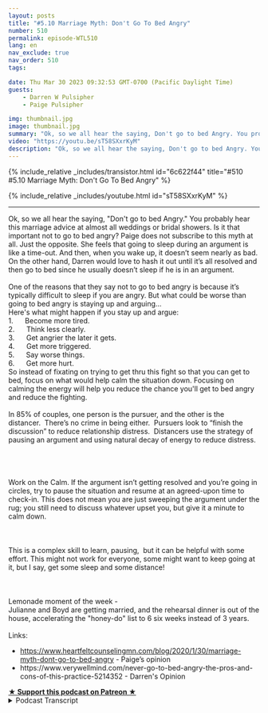 ```yaml
---
layout: posts
title: "#5.10 Marriage Myth: Don't Go To Bed Angry"
number: 510
permalink: episode-WTL510
lang: en
nav_exclude: true
nav_order: 510
tags:

date: Thu Mar 30 2023 09:32:53 GMT-0700 (Pacific Daylight Time)
guests:
    - Darren W Pulsipher
    - Paige Pulsipher

img: thumbnail.jpg
image: thumbnail.jpg
summary: "Ok, so we all hear the saying, Don't go to bed Angry. You probably hear this marriage advice at almost all weddings or bridal showers. Is it that important not to go to bed angry? Paige does not subscribe to this myth at all. Just the opposite. She feels that going to sleep during an argument is like a time-out. And then, when you wake up, it doesn’t seem nearly as bad. On the other hand, Darren would love to hash it out until it’s all resolved and then go to bed since he usually doesn’t sleep if he is in an argument.  One of the reasons that they say not to go to bed angry is because it’s typically difficult to sleep if you are angry. But what could be worse than going to bed angry is staying up and arguing...Here's what might happen if you stay up and argue:1.      Become more tired.2.      Think less clearly.3.      Get angrier the later it gets.4.      Get more triggered.5.      Say worse things.6.      Get more hurt.So instead of fixating on trying to get thru this fight so that you can get to bed, focus on what would help calm the situation down. Focusing on calming the energy will help you reduce the chance you'll get to bed angry and reduce the fighting.  In 85% of couples, one person is the pursuer, and the other is the distancer.  There’s no crime in being either.  Pursuers look to “finish the discussion” to reduce relationship distress.  Distancers use the strategy of pausing an argument and using natural decay of energy to reduce distress.    Work on the Calm. If the argument isn’t getting resolved and you’re going in circles, try to pause the situation and resume at an agreed-upon time to check-in. This does not mean you are just sweeping the argument under the rug; you still need to discuss whatever upset you, but give it a minute to calm down.  This is a complex skill to learn, pausing,  but it can be helpful with some effort. This might not work for everyone, some might want to keep going at it, but I say, get some sleep and some distance!  Lemonade moment of the week - Julianne and Boyd are getting married, and the rehearsal dinner is out of the house, accelerating the honey-do list to 6 six weeks instead of 3 years. Links: https://www.heartfeltcounselingmn.com/blog/2020/1/30/marriage-myth-dont-go-to-bed-angry - Paige’s opinionhttps://www.verywellmind.com/never-go-to-bed-angry-the-pros-and-cons-of-this-practice-5214352 - Darren's Opinion"
video: "https://youtu.be/sT58SXxrKyM"
description: "Ok, so we all hear the saying, Don't go to bed Angry. You probably hear this marriage advice at almost all weddings or bridal showers. Is it that important not to go to bed angry? Paige does not subscribe to this myth at all. Just the opposite. She feels that going to sleep during an argument is like a time-out. And then, when you wake up, it doesn’t seem nearly as bad. On the other hand, Darren would love to hash it out until it’s all resolved and then go to bed since he usually doesn’t sleep if he is in an argument.  One of the reasons that they say not to go to bed angry is because it’s typically difficult to sleep if you are angry. But what could be worse than going to bed angry is staying up and arguing...Here's what might happen if you stay up and argue:1.      Become more tired.2.      Think less clearly.3.      Get angrier the later it gets.4.      Get more triggered.5.      Say worse things.6.      Get more hurt.So instead of fixating on trying to get thru this fight so that you can get to bed, focus on what would help calm the situation down. Focusing on calming the energy will help you reduce the chance you'll get to bed angry and reduce the fighting.  In 85% of couples, one person is the pursuer, and the other is the distancer.  There’s no crime in being either.  Pursuers look to “finish the discussion” to reduce relationship distress.  Distancers use the strategy of pausing an argument and using natural decay of energy to reduce distress.    Work on the Calm. If the argument isn’t getting resolved and you’re going in circles, try to pause the situation and resume at an agreed-upon time to check-in. This does not mean you are just sweeping the argument under the rug; you still need to discuss whatever upset you, but give it a minute to calm down.  This is a complex skill to learn, pausing,  but it can be helpful with some effort. This might not work for everyone, some might want to keep going at it, but I say, get some sleep and some distance!  Lemonade moment of the week - Julianne and Boyd are getting married, and the rehearsal dinner is out of the house, accelerating the honey-do list to 6 six weeks instead of 3 years. Links: https://www.heartfeltcounselingmn.com/blog/2020/1/30/marriage-myth-dont-go-to-bed-angry - Paige’s opinionhttps://www.verywellmind.com/never-go-to-bed-angry-the-pros-and-cons-of-this-practice-5214352 - Darren's Opinion"
---
```


<div>
{% include_relative _includes/transistor.html id="6c622f44" title="#510 #5.10 Marriage Myth: Don't Go To Bed Angry" %}

{% include_relative _includes/youtube.html id="sT58SXxrKyM" %}
</div>

---

<html><head></head><body><div>Ok, so we all hear the saying, "Don't go to bed Angry." You probably hear this marriage advice at almost all weddings or bridal showers. Is it that important not to go to bed angry? Paige does not subscribe to this myth at all. Just the opposite. She feels that going to sleep during an argument is like a time-out. And then, when you wake up, it doesn’t seem nearly as bad. On the other hand, Darren would love to hash it out until it’s all resolved and then go to bed since he usually doesn’t sleep if he is in an argument.&nbsp;</div><div>&nbsp;</div><div>One of the reasons that they say not to go to bed angry is because it’s typically difficult to sleep if you are angry. But what could be worse than going to bed angry is staying up and arguing...</div><div>Here's what might happen if you stay up and argue:</div><div>1.&nbsp; &nbsp; &nbsp; Become more tired.</div><div>2.&nbsp; &nbsp; &nbsp; Think less clearly.</div><div>3.&nbsp; &nbsp; &nbsp; Get angrier the later it gets.</div><div>4.&nbsp; &nbsp; &nbsp; Get more triggered.</div><div>5.&nbsp; &nbsp; &nbsp; Say worse things.</div><div>6.&nbsp; &nbsp; &nbsp; Get more hurt.</div><div>So instead of fixating on trying to get thru this fight so that you can get to bed, focus on what would help calm the situation down. Focusing on calming the energy will help you reduce the chance you'll get to bed angry and reduce the fighting.&nbsp;</div><div>&nbsp;</div><div>In 85% of couples, one person is the pursuer, and the other is the distancer.&nbsp; There’s no crime in being either.&nbsp; Pursuers look to “finish the discussion” to reduce relationship distress.&nbsp; Distancers use the strategy of pausing an argument and using natural decay of energy to reduce distress. &nbsp;</div><div><br>&nbsp;<br>&nbsp;</div><div>Work on the Calm. If the argument isn’t getting resolved and you’re going in circles, try to pause the situation and resume at an agreed-upon time to check-in. This does not mean you are just sweeping the argument under the rug; you still need to discuss whatever upset you, but give it a minute to calm down.</div><div><br>&nbsp;<br>&nbsp;</div><div>This is a complex skill to learn, pausing,&nbsp; but it can be helpful with some effort. This might not work for everyone, some might want to keep going at it, but I say, get some sleep and some distance!</div><div><br>&nbsp;<br>&nbsp;</div><div>Lemonade moment of the week -&nbsp;</div><div>Julianne and Boyd are getting married, and the rehearsal dinner is out of the house, accelerating the "honey-do" list to 6 six weeks instead of 3 years.</div><div>&nbsp;</div><div>Links:&nbsp;</div><ul><li><a href="https://www.heartfeltcounselingmn.com/blog/2020/1/30/marriage-myth-dont-go-to-bed-angry">https://www.heartfeltcounselingmn.com/blog/2020/1/30/marriage-myth-dont-go-to-bed-angry</a> - Paige’s opinion</li><li>https://www.verywellmind.com/never-go-to-bed-angry-the-pros-and-cons-of-this-practice-5214352 - Darren's Opinion</li></ul>
<strong>
  <a href="https://www.patreon.com/wheresthelemonade" target="_donate" rel="payment" title="★ Support this podcast on Patreon ★">★ Support this podcast on Patreon ★</a>
</strong></body></html>

<details>
<summary> Podcast Transcript </summary>

<p></p>

</details>
